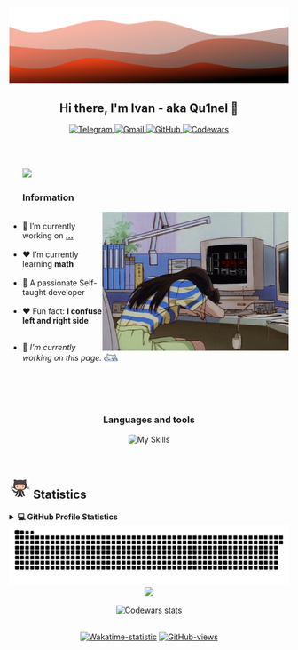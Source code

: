 <img src="./src/waves.svg" />

<h2 align="center">Hi there, I'm Ivan - aka Qu1nel 👋</h2>

<p align="center">
  <a href="https://t.me/qnllqq" target="_blank">
    <img src="https://img.shields.io/badge/Telegram-%231DA1F2.svg?&style=for-the-badge&logo=Telegram&logoColor=white&color=071A2C" alt="Telegram"/>
  </a>
  <a href="mailto:covach.qn@gmail.com" target="_blank">
    <img src="https://img.shields.io/badge/-Gmail-%230077B5.svg?&style=for-the-badge&logo=Gmail&logoColor=white&color=071A2C" alt="Gmail"/>
  </a>
  <a href="https://github.com/Qu1nel" target="_blank">
    <img src="https://img.shields.io/badge/GitHub-%23E4405F.svg?&style=for-the-badge&logo=GitHub&logoColor=white&color=071A2C" alt="GitHub"/>
  </a>
  <a href="https://www.codewars.com/users/Qu1nel" target="_blank">
    <img src="https://img.shields.io/badge/Codewars-%2312100E.svg?&style=for-the-badge&logo=Codewars&logoColor=white&color=071A2C" alt="Codewars"/>
  </a>
</p>

<br /><br />

<ul>
  <img src="https://readme-typing-svg.demolab.com?font=Fira+Code&size=22&duration=3000&pause=1000&color=FFF&width=600&lines=Welcome+to+my+GitHub+profile!;I'm+a+Ivan+Kovach;I'm+passionate+Self-taught+Developer;I'm+a+Student;I'm+a+Teenager!!" />
  <h3>Information</h3>
  <img align="right" alt="Literally me.." height="250" src="./src/gifs/poor_mouse.gif" />
  <br />
  <li>🤍 I’m currently working on <a href="#" ><b>...</b></a></li><br />
  <li>❤️ I’m currently learning <b>math</b></li><br />
  <li>🤍 A passionate Self-taught developer</li><br />
  <li>❤️ Fun fact: <b>I confuse left and right side</b></li><br />
  <li><p> 🤍 <i>I’m currently working on this page.</i> <img align="center" src="./src/gifs/kit.gif" width="5%"> </p></li>
</ul>

<br /><br /><br />

<div align="center">
  <h3>Languages and tools</h3>
  
  ![My Skills](https://skillicons.dev/icons?i=python,linux,bash,regex,github,git,html,css,cpp,c,md,vscode,vim,neovim,lua&theme=dark)
  
</div>

<br />

<h2>
  <img src="./src/gifs/git_cat.gif" height="38px"> <b>Statistics</b>
</h2>

<details> 
  <summary><b>💻 GitHub Profile Statistics</b></summary>
  <div align="center">
    <br />
    <img height="164em" src="https://github-readme-stats.vercel.app/api?username=Qu1nel&hide_title=true&count_private=true&show_icons=true&title_color=fff&icon_color=fff&bg_color=1,000000,c23616&text_color=B1B1B1&border_radius=16&hide_border=true" />
    <img height="164em" src="https://github-readme-stats.vercel.app/api/top-langs/?username=Qu1nel&show_icons=true&title_color=fff&icon_color=fff&bg_color=0,c23616,000000&text_color=fff&border_radius=16&hide_border=true&layout=compact" />
  </div>
  <br />
  <img src="https://github-readme-activity-graph.vercel.app/graph?username=Qu1nel&color=e84118&bg_color=000&line=e84118&point=dcdde1&custom_title=Contribution%20Graph&radius=16&hide_border=true&height=350" />
</details>

<picture>
  <source media="(prefers-color-scheme: dark)" srcset="https://raw.githubusercontent.com/Qu1nel/Qu1nel/output/github-contribution-grid-snake-dark.svg">
  <source media="(prefers-color-scheme: light)" srcset="https://raw.githubusercontent.com/Qu1nel/Qu1nel/output/github-contribution-grid-snake.svg">
  <img alt="github contribution grid snake animation" src="https://raw.githubusercontent.com/Qu1nel/Qu1nel/output/github-contribution-grid-snake-dark.svg">
</picture>

<div align="center">
  <img src="https://github-stats-alpha.vercel.app/api?username=Qu1nel&cc=111&tc=fff&ic=fff&bc=000" />
  
  <a href="https://www.codewars.com/users/Qu1nel"><img src="https://www.codewars.com/users/Qu1nel/badges/large" alt="Codewars stats"/></a>
  <br /><br />
  <p><a href="https://wakatime.com/@Qu1nel"><img src="https://wakatime.com/badge/user/3fedd82f-f089-4dc3-ba5d-2cb37abf71a1.svg?style=flat-square"  alt="Wakatime-statistic" /></a> <a href="https://github.com/Qu1nel"><img src="https://komarev.com/ghpvc/?username=Qu1nelw&style=flat-square&color=blueviolet"  alt="GitHub-views" /></a></p>
</div>
